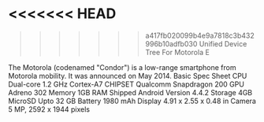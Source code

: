 <<<<<<< HEAD
=======

>>>>>>> a417fb020099b4e9a7818c3b432996b10adfb030
Unified Device Tree For Motorola E

The Motorola (codenamed "Condor") is a low-range smartphone from Motorola mobility. It was announced on May 2014.
Basic 	Spec Sheet
CPU 	Dual-core 1.2 GHz Cortex-A7
CHIPSET 	Qualcomm Snapdragon 200
GPU 	Adreno 302
Memory 	1GB RAM
Shipped Android Version 	4.4.2
Storage 	4GB
MicroSD 	Upto 32 GB
Battery 	1980 mAh
Display 	4.91 x 2.55 x 0.48 in
Camera 	5 MP, 2592 х 1944 pixels
